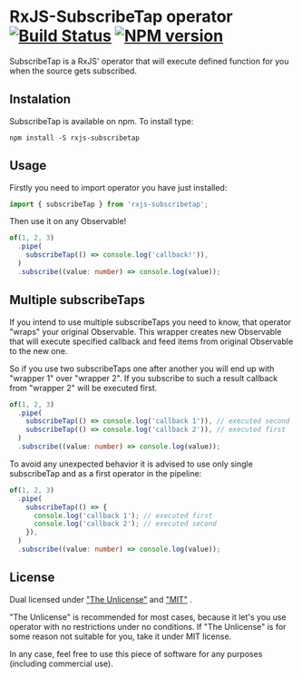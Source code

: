 # RxJS-SubscribeTap operator [![Build Status](https://travis-ci.com/mikecud/rxjs-subscribetap.svg?branch=master)](https://travis-ci.com/mikecud/rxjs-subscribetap) [![NPM version](https://img.shields.io/npm/v/rxjs-subscribetap.svg)](https://www.npmjs.com/package/rxjs-subscribetap)

SubscribeTap is a RxJS' operator that will execute defined function for you when the source gets subscribed.

## Instalation

SubscribeTap is available on npm. To install type:

```
npm install -S rxjs-subscribetap
```

## Usage

Firstly you need to import operator you have just installed:

```typescript
import { subscribeTap } from 'rxjs-subscribetap';
```

Then use it on any Observable!

```typescript
of(1, 2, 3)
  .pipe(
    subscribeTap(() => console.log('callback!')),
  )
  .subscribe((value: number) => console.log(value));
```

## Multiple subscribeTaps

If you intend to use multiple subscribeTaps you need to know, that operator "wraps" your original Observable. This wrapper creates new Observable that will execute specified callback and feed items from original Observable to the new one.

So if you use two subscribeTaps one after another you will end up with "wrapper 1" over "wrapper 2". If you subscribe to such a result callback from "wrapper 2" will be executed first.

```typescript
of(1, 2, 3)
  .pipe(
    subscribeTap(() => console.log('callback 1')), // executed second
    subscribeTap(() => console.log('callback 2')), // executed first
  )
  .subscribe((value: number) => console.log(value));
```

To avoid any unexpected behavior it is advised to use only single subscribeTap and as a first operator in the pipeline:

```typescript
of(1, 2, 3)
  .pipe(
    subscribeTap(() => {
      console.log('callback 1'); // executed first
      console.log('callback 2'); // executed second
    }), 
  )
  .subscribe((value: number) => console.log(value));
```

## License

Dual licensed under ["The Unlicense"](LICENSE.md) and ["MIT"](LICENSE.MIT.md) .

"The Unlicense" is recommended for most cases, because it let's you use operator with no restrictions under no conditions. If "The Unlicense" is for some reason not suitable for you, take it under MIT license. 

In any case, feel free to use this piece of software for any purposes (including commercial use).
